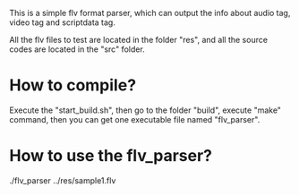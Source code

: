 This is a simple flv format parser, which can output the info about audio tag, video tag and scriptdata tag.

All the flv files to test are located in the folder "res", and all the source codes are located in the "src" folder.

# How to compile?
Execute the "start_build.sh", then go to the folder "build", execute "make" command, then you can get one executable file named "flv_parser".

# How to use the flv_parser?
./flv_parser ../res/sample1.flv 
